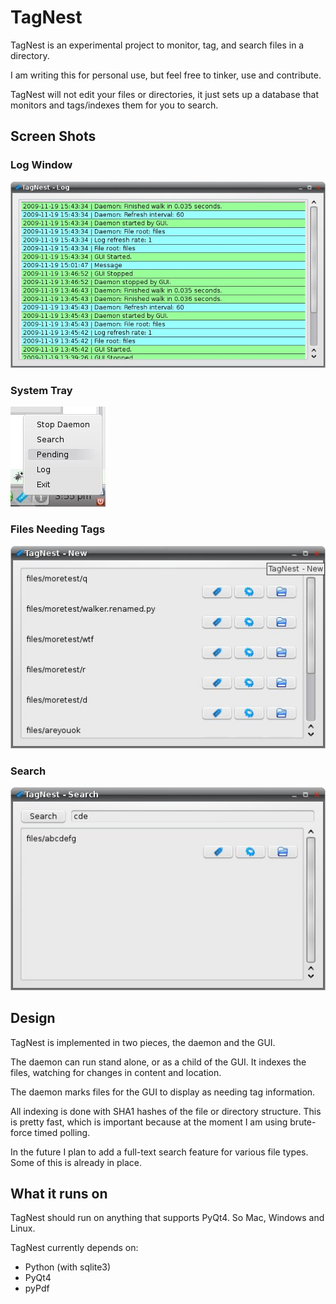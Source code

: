 # TagNest #
TagNest is an experimental project to monitor, tag, and search files in a directory.

I am writing this for personal use, but feel free to tinker, use and contribute.

TagNest will not edit your files or directories, it just sets up a database that monitors and tags/indexes them for you to search.

## Screen Shots ##

### Log Window ###
![v0.1 Log Window](http://github.com/jmhobbs/TagNest/raw/master/screens/0.1/log.jpg)

### System Tray ###
![v0.1 System Tray](http://github.com/jmhobbs/TagNest/raw/master/screens/0.1/tray.jpg)

### Files Needing Tags ###
![v0.1 Files Needing Tags](http://github.com/jmhobbs/TagNest/raw/master/screens/0.1/new.jpg)

### Search ###
![v0.1 Search](http://github.com/jmhobbs/TagNest/raw/master/screens/0.1/search.jpg)

## Design ##

TagNest is implemented in two pieces, the daemon and the GUI.

The daemon can run stand alone, or as a child of the GUI. It indexes the files, watching for changes in content and location.

The daemon marks files for the GUI to display as needing tag information.

All indexing is done with SHA1 hashes of the file or directory structure. This is pretty fast, which is important because at the moment I am using brute-force timed polling.

In the future I plan to add a full-text search feature for various file types. Some of this is already in place.

## What it runs on ##
TagNest should run on anything that supports PyQt4. So Mac, Windows and Linux.

TagNest currently depends on:

  - Python (with sqlite3)
  - PyQt4
  - pyPdf
